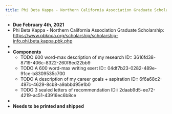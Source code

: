 ```yaml
---
title: Phi Beta Kappa - Northern California Association Graduate Scholarship
---
```


- **Due February 4th, 2021**
- Phi Beta Kappa - Northern California Association Graduate Scholarship: https://www.pbknca.org/scholarship/scholarship-info.phi.beta.kappa.pbk.php
-
- **Components**
	- TODO 600 word-max description of my research
	  ID:: 3616fd38-8719-406c-8322-260f8ed22bb9
	- TODO A 600 word-max writing exert
	  ID:: 04df7b23-0282-489e-91ce-b8309535c700
	- TODO A description of my career goals + aspiration
	  ID:: 6f6a68c2-497c-4629-8cb8-a9abbd95e1b0
	- TODO 3 sealed letters of recommendation
	  ID:: 2daab9d5-ee72-4219-ac51-43916ec6b8ce
-
- **Needs to be printed and shipped**